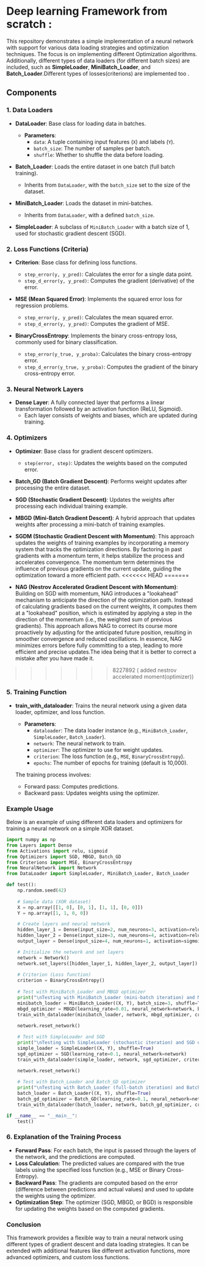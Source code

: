 # Deep learning Framework from scratch :

This repository demonstrates a simple implementation of a neural network with support for various data loading strategies and optimization techniques. The focus is on implementing different Optimization algorithms. Additionally, different types of data loaders (for different batch sizes) are included, such as **SimpleLoader**, **MiniBatch_Loader**, and **Batch_Loader**.Different types of losses(criterions) are implemented too .

## Components

### 1. **Data Loaders**

- **DataLoader**: Base class for loading data in batches.
  - **Parameters**:
    - `data`: A tuple containing input features (`X`) and labels (`Y`).
    - `batch_size`: The number of samples per batch.
    - `shuffle`: Whether to shuffle the data before loading.
  
- **Batch_Loader**: Loads the entire dataset in one batch (full batch training).
  - Inherits from `DataLoader`, with the `batch_size` set to the size of the dataset.
  
- **MiniBatch_Loader**: Loads the dataset in mini-batches.
  - Inherits from `DataLoader`, with a defined `batch_size`.

- **SimpleLoader**: A subclass of `MiniBatch_Loader` with a batch size of 1, used for stochastic gradient descent (SGD).

### 2. **Loss Functions (Criteria)**

- **Criterion**: Base class for defining loss functions.
  - `step_error(y, y_pred)`: Calculates the error for a single data point.
  - `step_d_error(y, y_pred)`: Computes the gradient (derivative) of the error.
 
- **MSE (Mean Squared Error)**: Implements the squared error loss for regression problems.
  - `step_error(y, y_pred)`: Calculates the mean squared error.
  - `step_d_error(y, y_pred)`: Computes the gradient of MSE.

- **BinaryCrossEntropy**: Implements the binary cross-entropy loss, commonly used for binary classification.
  - `step_error(y_true, y_proba)`: Calculates the binary cross-entropy error.
  - `step_d_error(y_true, y_proba)`: Computes the gradient of the binary cross-entropy error.

### 3. **Neural Network Layers**

- **Dense Layer**: A fully connected layer that performs a linear transformation followed by an activation function (ReLU, Sigmoid).
  - Each layer consists of weights and biases, which are updated during training.

### 4. **Optimizers**

- **Optimizer**: Base class for gradient descent optimizers.
  - `step(error, step)`: Updates the weights based on the computed error.
  
- **Batch_GD (Batch Gradient Descent)**: Performs weight updates after processing the entire dataset.
  
- **SGD (Stochastic Gradient Descent)**: Updates the weights after processing each individual training example.
  
- **MBGD (Mini-Batch Gradient Descent)**: A hybrid approach that updates weights after processing a mini-batch of training examples.
- **SGDM (Stochastic Gradient Descent with Momentum)**: This approach updates the weights of training examples by incorporating a memory system that tracks the optimization directions. By factoring in past gradients with a momentum term, it helps stabilize the process and accelerates convergence. The momentum term determines the influence of previous gradients on the current update, guiding the optimization toward a more efficient path.
<<<<<<< HEAD
=======
- **NAG (Nestrov Accelerated Gradient Descent with Momentum)**: Building on SGD with momentum, NAG introduces a "lookahead" mechanism to anticipate the direction of the optimization path. Instead of calculating gradients based on the current weights, it computes them at a "lookahead" position, which is estimated by applying a step in the direction of the momentum (i.e., the weighted sum of previous gradients). This approach allows NAG to correct its course more proactively by adjusting for the anticipated future position, resulting in smoother convergence and reduced oscillations. In essence, NAG minimizes errors before fully committing to a step, leading to more efficient and precise updates.The idea being that it is better to correct a mistake after you have made it.
>>>>>>> 8227892 ( added nestrov accelerated moment(optimizer))

### 5. **Training Function**

- **train_with_dataloader**: Trains the neural network using a given data loader, optimizer, and loss function.
  - **Parameters**:
    - `dataloader`: The data loader instance (e.g., `MiniBatch_Loader`, `SimpleLoader`, `Batch_Loader`).
    - `network`: The neural network to train.
    - `optimizer`: The optimizer to use for weight updates.
    - `criterion`: The loss function (e.g., `MSE`, `BinaryCrossEntropy`).
    - `epochs`: The number of epochs for training (default is 10,000).

  The training process involves:
  - Forward pass: Computes predictions.
  - Backward pass: Updates weights using the optimizer.

### Example Usage

Below is an example of using different data loaders and optimizers for training a neural network on a simple XOR dataset.

```python
import numpy as np
from Layers import Dense
from Activations import relu, sigmoid
from Optimizers import SGD, MBGD, Batch_GD
from Criterions import MSE, BinaryCrossEntropy
from NeuralNetwork import Network
from DataLoader import SimpleLoader, MiniBatch_Loader, Batch_Loader

def test():
    np.random.seed(42)
    
    # Sample data (XOR dataset)
    X = np.array([[1, 0], [0, 1], [1, 1], [0, 0]])
    Y = np.array([1, 1, 0, 0])

    # Create layers and neural network
    hidden_layer_1 = Dense(input_size=2, num_neurons=3, activation=relu)
    hidden_layer_2 = Dense(input_size=3, num_neurons=4, activation=relu)
    output_layer = Dense(input_size=4, num_neurons=1, activation=sigmoid)

    # Initialize the network and set layers
    network = Network()
    network.set_layers([hidden_layer_1, hidden_layer_2, output_layer])
    
    # Criterion (Loss function)
    criterion = BinaryCrossEntropy()
    
    # Test with MiniBatch_Loader and MBGD optimizer
    print("\nTesting with MiniBatch_Loader (mini-batch iteration) and MBGD optimizer:")
    minibatch_loader = MiniBatch_Loader((X, Y), batch_size=3, shuffle=True)
    mbgd_optimizer = MBGD(learning_rate=0.01, neural_network=network, batch_size=3)
    train_with_dataloader(minibatch_loader, network, mbgd_optimizer, criterion)
    
    network.reset_network()

    # Test with SimpleLoader and SGD
    print("\nTesting with SimpleLoader (stochastic iteration) and SGD optimizer:")
    simple_loader = SimpleLoader((X, Y), shuffle=True)
    sgd_optimizer = SGD(learning_rate=0.1, neural_network=network)
    train_with_dataloader(simple_loader, network, sgd_optimizer, criterion)

    network.reset_network()
    
    # Test with Batch_Loader and Batch_GD optimizer
    print("\nTesting with Batch_Loader (full-batch iteration) and Batch_GD optimizer:")
    batch_loader = Batch_Loader((X, Y), shuffle=True)
    batch_gd_optimizer = Batch_GD(learning_rate=0.1, neural_network=network, len_data=len(X))
    train_with_dataloader(batch_loader, network, batch_gd_optimizer, criterion)

if __name__ == "__main__":
    test()
```

### 6. **Explanation of the Training Process**

- **Forward Pass**: For each batch, the input is passed through the layers of the network, and the predictions are computed.
- **Loss Calculation**: The predicted values are compared with the true labels using the specified loss function (e.g., MSE or Binary Cross-Entropy).
- **Backward Pass**: The gradients are computed based on the error (difference between predictions and actual values) and used to update the weights using the optimizer.
- **Optimization Step**: The optimizer (SGD, MBGD, or BGD) is responsible for updating the weights based on the computed gradients.

### Conclusion

This framework provides a flexible way to train a neural network using different types of gradient descent and data loading strategies. It can be extended with additional features like different activation functions, more advanced optimizers, and custom loss functions.

